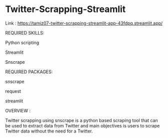 # Twitter-Scrapping-Streamlit
Link : https://tamiz07-twitter-scrapping-streamlit-app-43fdpq.streamlit.app/


REQUIRED SKILLS:

Python scripting

Streamlit

Snscrape


REQUIRED PACKAGES:

snscrape

request

streamlit


OVERVIEW :

Twitter scrapping using snscrape is a python based scraping tool that can be used to extract data from Twitter
and main objectives is users to scrape Twitter data without the need for a Twitter.

